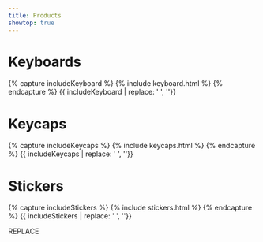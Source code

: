 ```yaml
---
title: Products
showtop: true
---
```


# Keyboards

{% capture includeKeyboard %}
{% include keyboard.html %}
{% endcapture %}
{{ includeKeyboard | replace: '    ', ''}}

# Keycaps

{% capture includeKeycaps %}
{% include keycaps.html %} 
{% endcapture %}
{{ includeKeycaps | replace: '    ', ''}}

# Stickers

{% capture includeStickers %}
{% include stickers.html %} 
{% endcapture %}
{{ includeStickers | replace: '    ', ''}}

REPLACE

